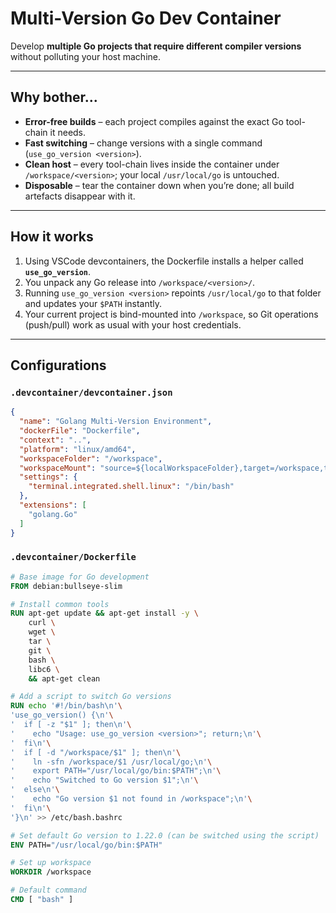 # Multi-Version Go Dev Container

Develop **multiple Go projects that require different compiler versions** without polluting your host machine.

---

## Why bother...

* **Error-free builds** – each project compiles against the exact Go tool-chain it needs.  
* **Fast switching** – change versions with a single command (`use_go_version <version>`).  
* **Clean host** – every tool-chain lives inside the container under `/workspace/<version>`; your local `/usr/local/go` is untouched.  
* **Disposable** – tear the container down when you’re done; all build artefacts disappear with it.

---

## How it works

1. Using VSCode devcontainers, the Dockerfile installs a helper called **`use_go_version`**.  
2. You unpack any Go release into `/workspace/<version>/`.  
3. Running `use_go_version <version>` repoints `/usr/local/go` to that folder and updates your `$PATH` instantly.  
4. Your current project is bind-mounted into `/workspace`, so Git operations (push/pull) work as usual with your host credentials.

---

## Configurations 

### `.devcontainer/devcontainer.json`

```json
{
  "name": "Golang Multi-Version Environment",
  "dockerFile": "Dockerfile",
  "context": "..",
  "platform": "linux/amd64",
  "workspaceFolder": "/workspace",
  "workspaceMount": "source=${localWorkspaceFolder},target=/workspace,type=bind",
  "settings": {
    "terminal.integrated.shell.linux": "/bin/bash"
  },
  "extensions": [
    "golang.Go"
  ]
}
```

### `.devcontainer/Dockerfile`

```Dockerfile
# Base image for Go development
FROM debian:bullseye-slim

# Install common tools
RUN apt-get update && apt-get install -y \
    curl \
    wget \
    tar \
    git \
    bash \
    libc6 \
    && apt-get clean

# Add a script to switch Go versions
RUN echo '#!/bin/bash\n'\
'use_go_version() {\n'\
'  if [ -z "$1" ]; then\n'\
'    echo "Usage: use_go_version <version>"; return;\n'\
'  fi\n'\
'  if [ -d "/workspace/$1" ]; then\n'\
'    ln -sfn /workspace/$1 /usr/local/go;\n'\
'    export PATH="/usr/local/go/bin:$PATH";\n'\
'    echo "Switched to Go version $1";\n'\
'  else\n'\
'    echo "Go version $1 not found in /workspace";\n'\
'  fi\n'\
'}\n' >> /etc/bash.bashrc

# Set default Go version to 1.22.0 (can be switched using the script)
ENV PATH="/usr/local/go/bin:$PATH"

# Set up workspace
WORKDIR /workspace

# Default command
CMD [ "bash" ]
```